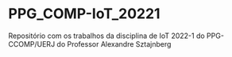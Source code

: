 # PPG_COMP-IoT_20221
Repositório com os trabalhos da disciplina de IoT 2022-1 do PPG-CCOMP/UERJ do Professor Alexandre Sztajnberg
